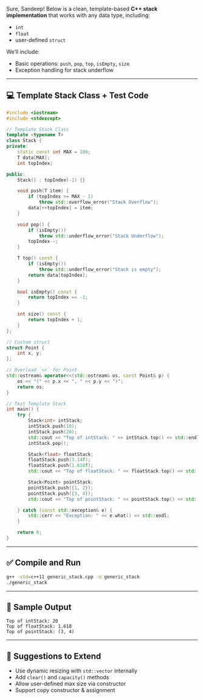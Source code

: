 Sure, Sandeep! Below is a clean, template-based **C++ stack implementation** that works with any data type, including:

* `int`
* `float`
* user-defined `struct`

We’ll include:

* Basic operations: `push`, `pop`, `top`, `isEmpty`, `size`
* Exception handling for stack underflow

---

## 💻 **Template Stack Class + Test Code**

```cpp
#include <iostream>
#include <stdexcept>

// Template Stack Class
template <typename T>
class Stack {
private:
    static const int MAX = 100;
    T data[MAX];
    int topIndex;

public:
    Stack() : topIndex(-1) {}

    void push(T item) {
        if (topIndex >= MAX - 1)
            throw std::overflow_error("Stack Overflow");
        data[++topIndex] = item;
    }

    void pop() {
        if (isEmpty())
            throw std::underflow_error("Stack Underflow");
        topIndex--;
    }

    T top() const {
        if (isEmpty())
            throw std::underflow_error("Stack is empty");
        return data[topIndex];
    }

    bool isEmpty() const {
        return topIndex == -1;
    }

    int size() const {
        return topIndex + 1;
    }
};

// Custom struct
struct Point {
    int x, y;
};

// Overload `<<` for Point
std::ostream& operator<<(std::ostream& os, const Point& p) {
    os << "(" << p.x << ", " << p.y << ")";
    return os;
}

// Test Template Stack
int main() {
    try {
        Stack<int> intStack;
        intStack.push(10);
        intStack.push(20);
        std::cout << "Top of intStack: " << intStack.top() << std::endl;
        intStack.pop();

        Stack<float> floatStack;
        floatStack.push(3.14f);
        floatStack.push(1.618f);
        std::cout << "Top of floatStack: " << floatStack.top() << std::endl;

        Stack<Point> pointStack;
        pointStack.push({1, 2});
        pointStack.push({3, 4});
        std::cout << "Top of pointStack: " << pointStack.top() << std::endl;

    } catch (const std::exception& e) {
        std::cerr << "Exception: " << e.what() << std::endl;
    }

    return 0;
}
```

---

## ✅ **Compile and Run**

```bash
g++ -std=c++11 generic_stack.cpp -o generic_stack
./generic_stack
```

---

## 📌 **Sample Output**

```
Top of intStack: 20
Top of floatStack: 1.618
Top of pointStack: (3, 4)
```

---

## 🔧 **Suggestions to Extend**

* Use dynamic resizing with `std::vector` internally
* Add `clear()` and `capacity()` methods
* Allow user-defined max size via constructor
* Support copy constructor & assignment

